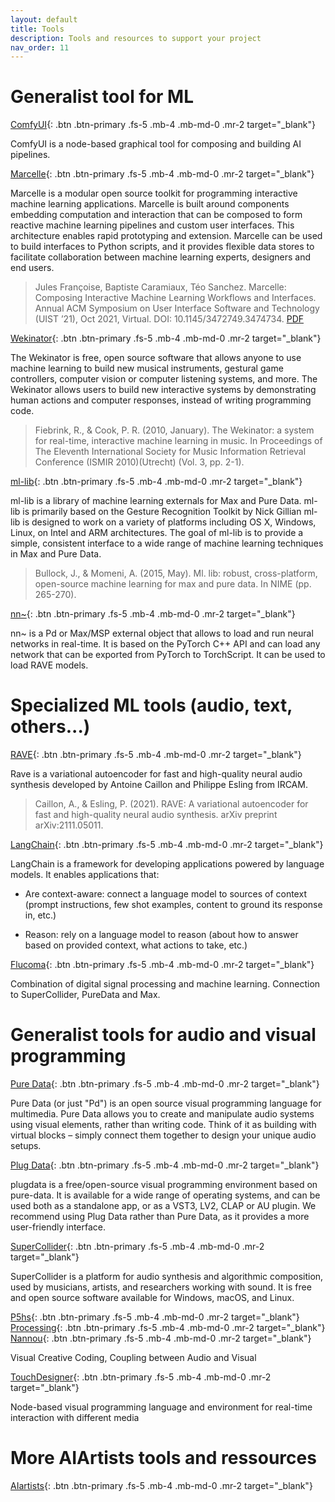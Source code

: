 ```yaml
---
layout: default
title: Tools
description: Tools and resources to support your project
nav_order: 11
---
```


# Generalist tool for ML

[ComfyUI](https://www.comfy.org/){: .btn .btn-primary .fs-5 .mb-4 .mb-md-0 .mr-2 target="_blank"}

ComfyUI is a node-based graphical tool for composing and building AI pipelines.

[Marcelle](https://marcelle.dev/){: .btn .btn-primary .fs-5 .mb-4 .mb-md-0 .mr-2 target="_blank"}

Marcelle is a modular open source toolkit for programming interactive machine learning applications. Marcelle is built around components embedding computation and interaction that can be composed to form reactive machine learning pipelines and custom user interfaces. This architecture enables rapid prototyping and extension. Marcelle can be used to build interfaces to Python scripts, and it provides flexible data stores to facilitate collaboration between machine learning experts, designers and end users.

> Jules Françoise, Baptiste Caramiaux, Téo Sanchez. Marcelle: Composing Interactive Machine Learning Workflows and Interfaces. Annual ACM Symposium on User Interface Software and Technology (UIST ’21), Oct 2021, Virtual. DOI: 10.1145/3472749.3474734. [PDF](https://hal.archives-ouvertes.fr/hal-03335115/document)

[Wekinator](http://www.wekinator.org/){: .btn .btn-primary .fs-5 .mb-4 .mb-md-0 .mr-2 target="_blank"}

The Wekinator is free, open source software that allows anyone to use machine learning to build new musical instruments, gestural game controllers, computer vision or computer listening systems, and more. The Wekinator allows users to build new interactive systems by demonstrating human actions and computer responses, instead of writing programming code.

> Fiebrink, R., & Cook, P. R. (2010, January). The Wekinator: a system for real-time, interactive machine learning in music. In Proceedings of The Eleventh International Society for Music Information Retrieval Conference (ISMIR 2010)(Utrecht) (Vol. 3, pp. 2-1).

[ml-lib](https://github.com/irllabs/ml-lib){: .btn .btn-primary .fs-5 .mb-4 .mb-md-0 .mr-2 target="_blank"}

ml-lib is a library of machine learning externals for Max and Pure Data. ml-lib is primarily based on the Gesture Recognition Toolkit by Nick Gillian ml-lib is designed to work on a variety of platforms including OS X, Windows, Linux, on Intel and ARM architectures.
The goal of ml-lib is to provide a simple, consistent interface to a wide range of machine learning techniques in Max and Pure Data.

> Bullock, J., & Momeni, A. (2015, May). Ml. lib: robust, cross-platform, open-source machine learning for max and pure data. In NIME (pp. 265-270).

[nn~](https://github.com/acids-ircam/nn_tilde){: .btn .btn-primary .fs-5 .mb-4 .mb-md-0 .mr-2 target="_blank"}

nn~ is a Pd or Max/MSP external object that allows to load and run neural networks in real-time. It is based on the PyTorch C++ API and can load any network that can be exported from PyTorch to TorchScript. It can be used to load RAVE models.

# Specialized ML tools (audio, text, others...)


[RAVE](https://github.com/acids-ircam/RAVE){: .btn .btn-primary .fs-5 .mb-4 .mb-md-0 .mr-2 target="_blank"}

Rave is a variational autoencoder for fast and high-quality neural audio synthesis developed by Antoine Caillon and Philippe Esling from IRCAM.

> Caillon, A., & Esling, P. (2021). RAVE: A variational autoencoder for fast and high-quality neural audio synthesis. arXiv preprint arXiv:2111.05011.

[LangChain](https://python.langchain.com/docs/get_started/introduction){: .btn .btn-primary .fs-5 .mb-4 .mb-md-0 .mr-2 target="_blank"}

LangChain is a framework for developing applications powered by language models. It enables applications that: 

- Are context-aware: connect a language model to sources of context (prompt instructions, few shot examples, content to ground its response in, etc.) 

- Reason: rely on a language model to reason (about how to answer based on provided context, what actions to take, etc.)

[Flucoma](https://learn.flucoma.org/){: .btn .btn-primary .fs-5 .mb-4 .mb-md-0 .mr-2 target="_blank"}

Combination of digital signal processing and machine learning. Connection to SuperCollider, PureData and Max. 


# Generalist tools for audio and visual programming

[Pure Data](https://puredata.info/){: .btn .btn-primary .fs-5 .mb-4 .mb-md-0 .mr-2 target="_blank"}

Pure Data (or just "Pd") is an open source visual programming language for multimedia. Pure Data allows you to create and manipulate audio systems using visual elements, rather than writing code. Think of it as building with virtual blocks – simply connect them together to design your unique audio setups.

[Plug Data](https://plugdata.org/){: .btn .btn-primary .fs-5 .mb-4 .mb-md-0 .mr-2 target="_blank"}

plugdata is a free/open-source visual programming environment based on pure-data. It is available for a wide range of operating systems, and can be used both as a standalone app, or as a VST3, LV2, CLAP or AU plugin. 
We recommend using Plug Data rather than Pure Data, as it provides a more user-friendly interface.

[SuperCollider](https://supercollider.github.io/){: .btn .btn-primary .fs-5 .mb-4 .mb-md-0 .mr-2 target="_blank"}

SuperCollider is a platform for audio synthesis and algorithmic composition, used by musicians, artists, and researchers working with sound. It is free and open source software available for Windows, macOS, and Linux.

[P5hs](https://p5js.org/){: .btn .btn-primary .fs-5 .mb-4 .mb-md-0 .mr-2 target="_blank"}
[Processing](https://processing.org/){: .btn .btn-primary .fs-5 .mb-4 .mb-md-0 .mr-2 target="_blank"}
[Nannou](https://nannou.cc/){: .btn .btn-primary .fs-5 .mb-4 .mb-md-0 .mr-2 target="_blank"}

Visual Creative Coding, Coupling between Audio and Visual

[TouchDesigner](https://derivative.ca/){: .btn .btn-primary .fs-5 .mb-4 .mb-md-0 .mr-2 target="_blank"}

Node-based visual programming language and environment for real-time interaction with different media


# More AIArtists tools and ressources

[AIartists](https://aiartists.org/){: .btn .btn-primary .fs-5 .mb-4 .mb-md-0 .mr-2 target="_blank"}
